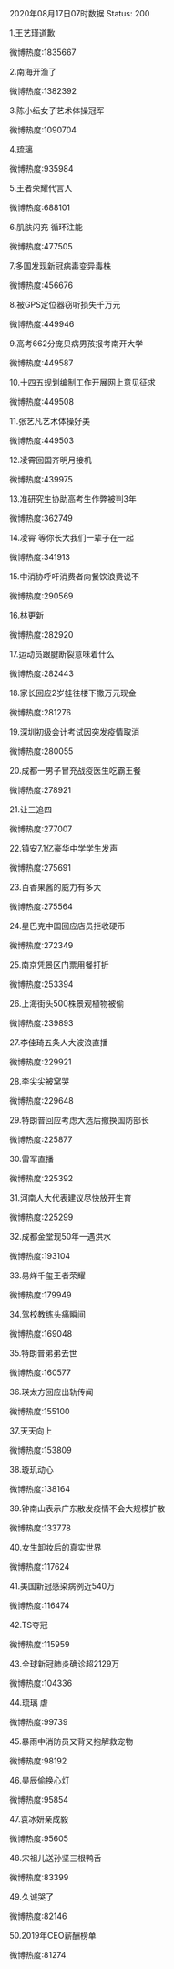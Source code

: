 2020年08月17日07时数据
Status: 200

1.王艺瑾道歉

微博热度:1835667

2.南海开渔了

微博热度:1382392

3.陈小纭女子艺术体操冠军

微博热度:1090704

4.琉璃

微博热度:935984

5.王者荣耀代言人

微博热度:688101

6.肌肤闪充 循环注能

微博热度:477505

7.多国发现新冠病毒变异毒株

微博热度:456676

8.被GPS定位器窃听损失千万元

微博热度:449946

9.高考662分庞贝病男孩报考南开大学

微博热度:449587

10.十四五规划编制工作开展网上意见征求

微博热度:449508

11.张艺凡艺术体操好美

微博热度:449503

12.凌霄回国齐明月接机

微博热度:439975

13.准研究生协助高考生作弊被判3年

微博热度:362749

14.凌霄 等你长大我们一辈子在一起

微博热度:341913

15.中消协呼吁消费者向餐饮浪费说不

微博热度:290569

16.林更新

微博热度:282920

17.运动员跟腱断裂意味着什么

微博热度:282443

18.家长回应2岁娃往楼下撒万元现金

微博热度:281276

19.深圳初级会计考试因突发疫情取消

微博热度:280055

20.成都一男子冒充战疫医生吃霸王餐

微博热度:278921

21.让三追四

微博热度:277007

22.镇安7.1亿豪华中学学生发声

微博热度:275691

23.百香果酱的威力有多大

微博热度:275564

24.星巴克中国回应店员拒收硬币

微博热度:272349

25.南京凭景区门票用餐打折

微博热度:253394

26.上海街头500株景观植物被偷

微博热度:239893

27.李佳琦五条人大波浪直播

微博热度:229921

28.李尖尖被窝哭

微博热度:229648

29.特朗普回应考虑大选后撤换国防部长

微博热度:225877

30.雷军直播

微博热度:225392

31.河南人大代表建议尽快放开生育

微博热度:225299

32.成都金堂现50年一遇洪水

微博热度:193104

33.易烊千玺王者荣耀

微博热度:179949

34.驾校教练头痛瞬间

微博热度:169048

35.特朗普弟弟去世

微博热度:160577

36.瑛太方回应出轨传闻

微博热度:155100

37.天天向上

微博热度:153809

38.璇玑动心

微博热度:138164

39.钟南山表示广东散发疫情不会大规模扩散

微博热度:133778

40.女生卸妆后的真实世界

微博热度:117624

41.美国新冠感染病例近540万

微博热度:116474

42.TS夺冠

微博热度:115959

43.全球新冠肺炎确诊超2129万

微博热度:104336

44.琉璃 虐

微博热度:99739

45.暴雨中消防员又背又抱解救宠物

微博热度:98192

46.昊辰偷换心灯

微博热度:95854

47.袁冰妍亲成毅

微博热度:95605

48.宋祖儿送孙坚三根鸭舌

微博热度:83399

49.久诚哭了

微博热度:82146

50.2019年CEO薪酬榜单

微博热度:81274

